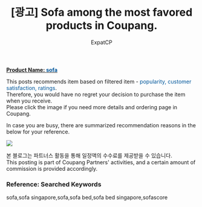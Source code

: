 ﻿---
layout: post
title: " [광고] Sofa among the most favored products in Coupang."
author: ExpatCP
categories: [ Living/Furniture ]
tags: [sofa,sofa singapore,sofa,sofa bed,sofa bed singapore,sofascore]
image: https://thumbnail7.coupangcdn.com/thumbnails/remote/492x492ex/image/retail/images/1041425490579653-64a87fa1-2542-4eb3-a379-aa9177a83d00.jpg 
---

<a href="https://link.coupang.com/a/lTU4G"><b>Product Name: <font color='#01579B'>sofa</font></b></a>

This posts recommends item based on filtered item - <font color='#01579B'>popularity, customer satisfaction, ratings</font>.<br>
Therefore, you would have no regret your decision to purchase the item when you receive.<br>
Please click the image if you need more details and ordering page in Coupang. 

In case you are busy, there are summarized recommendation reasons in the below for your reference. 

<a href="https://link.coupang.com/a/lTU4G"><img src="https://thumbnail10.coupangcdn.com/thumbnails/remote/q89/image/retail/images/16094461602144721-2f8c595f-31fb-46c6-aa7a-0ee4df7f31be.jpg"></a> 

본 블로그는 파트너스 활동을 통해 일정액의 수수료를 제공받을 수 있습니다.<br>
This posting is part of Coupang Partners' activities, and a certain amount of commission is provided accordingly.

### Reference: Searched Keywords  
sofa,sofa singapore,sofa,sofa bed,sofa bed singapore,sofascore
